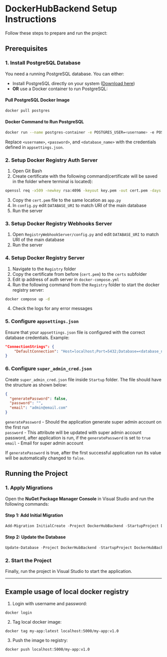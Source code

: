 # DockerHubBackend Setup Instructions

Follow these steps to prepare and run the project:

## Prerequisites

### 1. Install PostgreSQL Database

You need a running PostgreSQL database. You can either:

- Install PostgreSQL directly on your system ([Download here](https://www.postgresql.org/download/))
- **OR** use a Docker container to run PostgreSQL:

#### Pull PostgreSQL Docker Image
```bash
docker pull postgres
```

#### Docker Command to Run PostgreSQL
```bash
docker run --name postgres-container -e POSTGRES_USER=<username> -e POSTGRES_PASSWORD=<password> -e POSTGRES_DB=<database_name> -p 5432:5432 -d postgres
```
Replace `<username>`, `<password>`, and `<database_name>` with the credentials defined in `appsettings.json`.

### 2. Setup Docker Registry Auth Server
1. Open Git Bash
2. Create certificate with the following command(certificate will be saved in the folder where terminal is located):
```bash
openssl req -x509 -newkey rsa:4096 -keyout key.pem -out cert.pem -days 365 -nodes -subj '//SKIP=skip/CN=uks-registry'
```
3.  Copy the `cert.pem` file to the same location as `app.py`
4.  In `config.py` edit `DATABASE_URI` to match URI of the main database
5.  Run the server

### 3. Setup Docker Registry Webhooks Server
1. Open `RegistryWebhookServer/config.py` and edit `DATABASE_URI` to match URI of the main database
2. Run the server

### 4. Setup Docker Registry Server
1.  Navigate to the `Registry` folder
2.  Copy the certificate from before (`cert.pem`) to the `certs` subfolder
3.  Edit ip address of auth server in `docker-compose.yml`
4.  Run the following command from the `Registry` folder to start the docker registry server:
```bash
docker compose up -d
```
4.  Check the logs for any error messages

### 5. Configure `appsettings.json`
Ensure that your `appsettings.json` file is configured with the correct database credentials. Example:

```json
"ConnectionStrings": {
    "DefaultConnection": "Host=localhost;Port=5432;Database=<database_name>;Username=<username>;Password=<password>"
}
```

### 6. Configure `super_admin_cred.json`
Create `super_admin_cred.json` file inside `Startup` folder. The file should have the structure as shown below:
```json
{
  "generatePassword": false,
  "password": "",
  "email": "admin@email.com"
}
```
`generatePassword` - Should the application generate super admin account on the first run  
`password` - This attribute will be updated with super admin account password, after application is run, if the `generatePassword` is set to `true`  
`email` - Email for super admin account  

If `generatePassword` is true, after the first successful application run its value will be automatically changed to `false`.
## Running the Project

### 1. Apply Migrations
Open the **NuGet Package Manager Console** in Visual Studio and run the following commands:

#### Step 1: Add Initial Migration
```powershell
Add-Migration InitialCreate -Project DockerHubBackend -StartupProject DockerHubBackend
```

#### Step 2: Update the Database
```powershell
Update-Database -Project DockerHubBackend -StartupProject DockerHubBackend
```

### 2. Start the Project
Finally, run the project in Visual Studio to start the application.

---

## Example usage of local docker registry
1. Login with username and password:
```
docker login
```

2. Tag local docker image:
```
docker tag my-app:latest localhost:5000/my-app:v1.0
```

3. Push the image to registry:
```
docker push localhost:5000/my-app:v1.0
```
